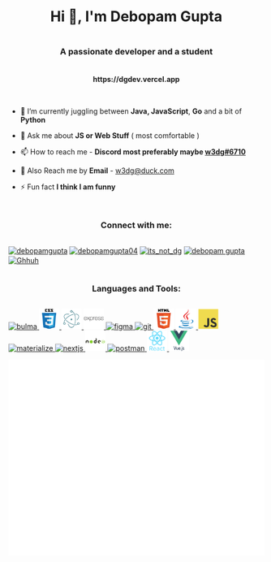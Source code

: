 <div style="display:grid;place-items:center">

<h1 align="center">Hi 👋, I'm Debopam Gupta</h1>
<h3 align="center">A passionate developer and a student</h3>
<h4 align="center">https://dgdev.vercel.app</h4>

- 🌱 I’m currently juggling between **Java, JavaScript**, **Go** and a bit of **Python**

- 💬 Ask me about **JS or Web Stuff** ( most comfortable )

- 📫 How to reach me - **Discord most preferably maybe [w3dg#6710](https://discord.com/users/613575716201824266)**

- 📨 Also Reach me by **Email** - [w3dg@duck.com](mailto:w3dg@duck.com)

- ⚡ Fun fact **I think I am funny**

<h3 align="left">Connect with me: </h3>
<p align="left">
<a href="https://dev.to/debopamgupta" target="blank"><img align="center" src="https://cdn.jsdelivr.net/npm/simple-icons@3.0.1/icons/dev-dot-to.svg" alt="debopamgupta" height="30" width="40" /></a>
<a href="https://twitter.com/debopamgupta04" target="blank"><img align="center" src="https://raw.githubusercontent.com/rahuldkjain/github-profile-readme-generator/master/src/images/icons/Social/twitter.svg" alt="debopamgupta04" height="30" width="40" /></a>
<a href="https://instagram.com/its_not_dg/" target="blank"><img align="center" src="https://raw.githubusercontent.com/rahuldkjain/github-profile-readme-generator/master/src/images/icons/Social/instagram.svg" alt="its_not_dg" height="30" width="40" /></a>
<a href="https://www.youtube.com/channel/UCrXTbv7MSiHSt1b8eWjaxAA" target="blank"><img align="center" src="https://raw.githubusercontent.com/rahuldkjain/github-profile-readme-generator/master/src/images/icons/Social/youtube.svg" alt="debopam gupta" height="30" width="40" /></a>
<a href="https://discord.com/users/613575716201824266" target="blank"><img align="center" src="https://raw.githubusercontent.com/rahuldkjain/github-profile-readme-generator/master/src/images/icons/Social/discord.svg" alt="Ghhuh" height="30" width="40" /></a></p>

<h3 align="left">Languages and Tools:</h3>
<p align="left"> <a href="https://bulma.io/" target="_blank"> <img src="https://raw.githubusercontent.com/gilbarbara/logos/804dc257b59e144eaca5bc6ffd16949752c6f789/logos/bulma.svg" alt="bulma" width="40" height="40"/> </a> <a href="https://www.w3schools.com/css/" target="_blank"> <img src="https://raw.githubusercontent.com/devicons/devicon/master/icons/css3/css3-original-wordmark.svg" alt="css3" width="40" height="40"/> </a> <a href="https://www.electronjs.org" target="_blank"> <img src="https://raw.githubusercontent.com/devicons/devicon/master/icons/electron/electron-original.svg" alt="electron" width="40" height="40"/> </a> <a href="https://expressjs.com" target="_blank"> <img src="https://raw.githubusercontent.com/devicons/devicon/master/icons/express/express-original-wordmark.svg" alt="express" width="40" height="40"/> </a> <a href="https://www.figma.com/" target="_blank"> <img src="https://www.vectorlogo.zone/logos/figma/figma-icon.svg" alt="figma" width="40" height="40"/> </a> <a href="https://git-scm.com/" target="_blank"> <img src="https://www.vectorlogo.zone/logos/git-scm/git-scm-icon.svg" alt="git" width="40" height="40"/> </a> <a href="https://www.w3.org/html/" target="_blank"> <img src="https://raw.githubusercontent.com/devicons/devicon/master/icons/html5/html5-original-wordmark.svg" alt="html5" width="40" height="40"/> </a> <a href="https://www.java.com" target="_blank"> <img src="https://raw.githubusercontent.com/devicons/devicon/master/icons/java/java-original.svg" alt="java" width="40" height="40"/> </a> <a href="https://developer.mozilla.org/en-US/docs/Web/JavaScript" target="_blank"> <img src="https://raw.githubusercontent.com/devicons/devicon/master/icons/javascript/javascript-original.svg" alt="javascript" width="40" height="40"/> </a> <a href="https://materializecss.com/" target="_blank"> <img src="https://raw.githubusercontent.com/prplx/svg-logos/5585531d45d294869c4eaab4d7cf2e9c167710a9/svg/materialize.svg" alt="materialize" width="40" height="40"/> </a> <a href="https://nextjs.org/" target="_blank"> <img src="https://cdn.worldvectorlogo.com/logos/nextjs-3.svg" alt="nextjs" width="40" height="40"/> </a> <a href="https://nodejs.org" target="_blank"> <img src="https://raw.githubusercontent.com/devicons/devicon/master/icons/nodejs/nodejs-original-wordmark.svg" alt="nodejs" width="40" height="40"/> </a> <a href="https://postman.com" target="_blank"> <img src="https://www.vectorlogo.zone/logos/getpostman/getpostman-icon.svg" alt="postman" width="40" height="40"/> </a> <a href="https://reactjs.org/" target="_blank"> <img src="https://raw.githubusercontent.com/devicons/devicon/master/icons/react/react-original-wordmark.svg" alt="react" width="40" height="40"/> </a> <a href="https://vuejs.org/" target="_blank"> <img src="https://raw.githubusercontent.com/devicons/devicon/master/icons/vuejs/vuejs-original-wordmark.svg" alt="vuejs" width="40" height="40"/> </a> </p>

<!-- ![Debopam Gupta's GitHub stats](https://github-readme-stats.vercel.app/api?username=debopamgupta&show_icons=true) -->

<img align="center" src="./github-metrics.svg" alt="Metrics" >
</div>
